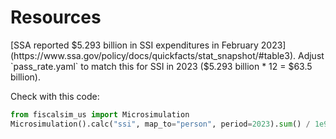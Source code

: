 # Resources

[SSA reported $5.293 billion in SSI expenditures in February 2023](https://www.ssa.gov/policy/docs/quickfacts/stat_snapshot/#table3).
Adjust `pass_rate.yaml` to match this for SSI in 2023 ($5.293 billion * 12 = $63.5 billion).

Check with this code:
```python
from fiscalsim_us import Microsimulation
Microsimulation().calc("ssi", map_to="person", period=2023).sum() / 1e9
```
